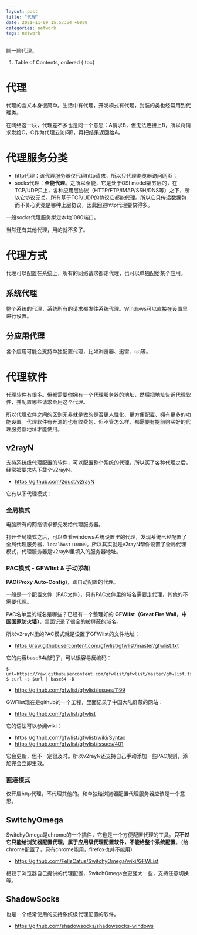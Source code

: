 ```yaml
---
layout: post
title: "代理"
date: 2021-11-09 15:53:54 +0800
categories: network 
tags: network
---
```


聊一聊代理。

1. Table of Contents, ordered
{:toc}

# 代理
代理的含义本身很简单。生活中有代理，开发模式有代理，封装的类也经常用到代理类。

在网络这一块，代理差不多也是同一个意思：A请求B，但无法连接上B，所以将请求发给C，C作为代理去访问B，再把结果返回给A。

# 代理服务分类
- http代理：该代理服务器仅代理http请求，所以只代理浏览器访问网页；
- socks代理：**全能代理**。之所以全能，它是处于OSI model第五层的，在TCP/UDP只上，各种应用层协议（HTTP/FTP/IMAP/SSH/DNS等）之下，所以它协议无关。所有基于TCP/UDP的协议它都能代理。所以它只传递数据包而不关心究竟是哪种上层协议，因此回避http代理要快得多。

一般socks代理服务绑定本地1080端口。

当然还有其他代理，用的就不多了。

# 代理方式
代理可以配置在系统上，所有的网络请求都走代理，也可以单独配给某个应用。

## 系统代理
整个系统的代理，系统所有的请求都发往系统代理。Windows可以直接在设置里进行设置。

## 分应用代理
各个应用可能会支持单独配置代理，比如浏览器、迅雷、qq等。

# 代理软件
代理软件有很多。但都需要你拥有一个代理服务器的地址，然后把地址告诉代理软件，并配置哪些请求会用这个代理。

所以代理软件之间的区别无非就是做的是否更人性化、更方便配置、拥有更多的功能设置。代理软件有开源的也有收费的，但不管怎么样，都需要有提前购买好的代理服务器地址才能使用。

## v2rayN
支持系统级代理配置的软件，可以配置整个系统的代理，所以买了各种代理之后，经常被要求先下载个v2rayN。
- https://github.com/2dust/v2rayN

它有以下代理模式：
### 全局模式
电脑所有的网络请求都先发给代理服务器。

打开全局模式之后，可以查看windows系统设置里的代理，发现系统已经配置了全局代理服务器，`localhost:10809`。所以其实就是v2rayN帮你设置了全局代理模式，代理服务器是v2rayN里填入的服务器地址。

### PAC模式 - GFWlist & 手动添加
**PAC(Proxy Auto-Config)**，即自动配置的代理。

一般是一个配置文件（PAC文件），只有PAC文件里的域名需要走代理，其他的不需要代理。

PAC名单里的域名是哪些？已经有一个整理好的 **GFWlist（Great Fire Wall，中国国家防火墙）**，里面记录了很全的被屏蔽的域名。

所以v2rayN里的PAC模式就是设置了GFWlist的文件地址：
- https://raw.githubusercontent.com/gfwlist/gfwlist/master/gfwlist.txt

它的内容base64编码了，可以很容易反编码：
```
$ url=https://raw.githubusercontent.com/gfwlist/gfwlist/master/gfwlist.txt
$ curl -s $url | base64 -D
```
- https://github.com/gfwlist/gfwlist/issues/1199

GWFlist现在是github的一个工程，里面记录了中国大陆屏蔽的网站：
- https://github.com/gfwlist/gfwlist

它的语法可以参阅wiki：
- https://github.com/gfwlist/gfwlist/wiki/Syntax
- https://github.com/gfwlist/gfwlist/issues/401

它会更新，但不一定很及时。所以v2rayN还支持自己手动添加一些PAC规则，添加完会立即生效。

### 直连模式
仅开启http代理，不代理其他的。和单独给浏览器配置代理服务器应该是一个意思。

## SwitchyOmega
SwitchyOmega是chrome的一个插件，它也是一个方便配置代理的工具。**只不过它只能给浏览器配置代理，属于应用级代理配置软件，不能给整个系统配置**。（给chrome配置了，只有chrome能用，firefox也并不能用）
- https://github.com/FelisCatus/SwitchyOmega/wiki/GFWList

相较于浏览器自己提供的代理配置，SwitchOmega会更强大一些，支持任意切换等。

## ShadowSocks
也是一个经常使用的支持系统级代理配置的软件。

- https://github.com/shadowsocks/shadowsocks-windows


